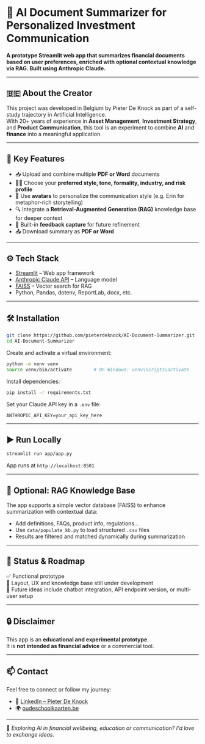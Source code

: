 
# 📄 AI Document Summarizer for Personalized Investment Communication

**A prototype Streamlit web app that summarizes financial documents based on user preferences, enriched with optional contextual knowledge via RAG. Built using Anthropic Claude.**

---

## 🇧🇪 About the Creator

This project was developed in Belgium by Pieter De Knock as part of a self-study trajectory in Artificial Intelligence.  
With 20+ years of experience in **Asset Management**, **Investment Strategy**, and **Product Communication**, this tool is an experiment to combine **AI** and **finance** into a meaningful application.

---

## 🚀 Key Features

- 📥 Upload and combine multiple **PDF or Word** documents  
- 🧑‍💼 Choose your **preferred style, tone, formality, industry, and risk profile**  
- 🧠 Use **avatars** to personalize the communication style (e.g. Erin for metaphor-rich storytelling)  
- 🔍 Integrate a **Retrieval-Augmented Generation (RAG)** knowledge base for deeper context  
- 💬 Built-in **feedback capture** for future refinement  
- 📤 Download summary as **PDF or Word**

---

## ⚙️ Tech Stack

- [Streamlit](https://streamlit.io/) – Web app framework  
- [Anthropic Claude API](https://www.anthropic.com/) – Language model  
- [FAISS](https://github.com/facebookresearch/faiss) – Vector search for RAG  
- Python, Pandas, dotenv, ReportLab, docx, etc.

---

## 🛠 Installation

```bash
git clone https://github.com/pieterdeknock/AI-Document-Summarizer.git
cd AI-Document-Summarizer
```

Create and activate a virtual environment:

```bash
python -m venv venv
source venv/bin/activate        # On Windows: venv\Scripts\activate
```

Install dependencies:

```bash
pip install -r requirements.txt
```

Set your Claude API key in a `.env` file:

```
ANTHROPIC_API_KEY=your_api_key_here
```

---

## ▶️ Run Locally

```bash
streamlit run app/app.py
```

App runs at `http://localhost:8501`

---

## 🧠 Optional: RAG Knowledge Base

The app supports a simple vector database (FAISS) to enhance summarization with contextual data:

- Add definitions, FAQs, product info, regulations…
- Use `data/populate_kb.py` to load structured `.csv` files
- Results are filtered and matched dynamically during summarization

---

## 🧪 Status & Roadmap

✅ Functional prototype  
🚧 Layout, UX and knowledge base still under development  
📌 Future ideas include chatbot integration, API endpoint version, or multi-user setup

---

## 🔒 Disclaimer

This app is an **educational and experimental prototype**.  
It is **not intended as financial advice** or a commercial tool.

---

## 📫 Contact

Feel free to connect or follow my journey:

- 🔗 [LinkedIn – Pieter De Knock](https://www.linkedin.com/in/pieterdeknock)  
- 🌍 [oudeschoolkaarten.be](https://www.oudeschoolkaarten.be)

---

💬 _Exploring AI in financial wellbeing, education or communication? I'd love to exchange ideas._
